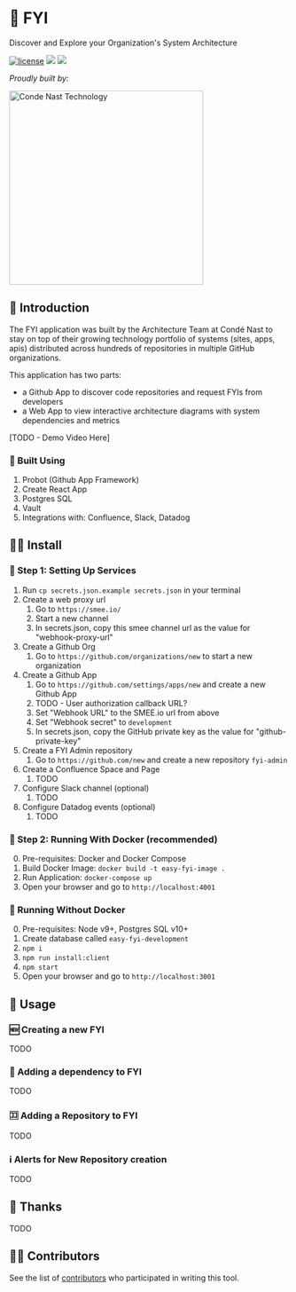 # 💁 FYI

Discover and Explore your Organization's System Architecture

[![license](https://img.shields.io/badge/license-Apache%202.0-blue.svg?style=flat)](LICENSE) [![](http://fyi.conde.io/badge/56)](http://fyi.conde.io/link/56) [![](http://fyi.conde.io/badge/162)](http://fyi.conde.io/link/162)

_Proudly built by:_

<a href="https://technology.condenast.com"><img src="https://user-images.githubusercontent.com/1215971/35070721-3f136cdc-fbac-11e7-81b4-e3aa5cc70a17.png" title="Conde Nast Technology" width=350/></a>

## 🤔 Introduction

The FYI application was built by the Architecture Team at Condé Nast to stay on top of their growing technology portfolio of systems (sites, apps, apis) distributed across hundreds of repositories in multiple GitHub organizations.

This application has two parts:

  - a Github App to discover code repositories and request FYIs from developers
  - a Web App to view interactive architecture diagrams with system dependencies and metrics

[TODO - Demo Video Here]

### 🔨 Built Using

  1. Probot (Github App Framework)
  2. Create React App
  3. Postgres SQL
  4. Vault
  5. Integrations with: Confluence, Slack, Datadog

## 👨‍🔧 Install

### 🔧 Step 1: Setting Up Services

  1. Run `cp secrets.json.example secrets.json` in your terminal
  1. Create a web proxy url
      1. Go to `https://smee.io/`
      2. Start a new channel
      3. In secrets.json, copy this smee channel url as the value for "webhook-proxy-url"
  2. Create a Github Org
      1. Go to `https://github.com/organizations/new` to start a new organization
  3. Create a Github App
      1. Go to `https://github.com/settings/apps/new` and create a new Github App
      2. TODO - User authorization callback URL?
      3. Set "Webhook URL" to the SMEE.io url from above
      4. Set "Webhook secret" to `development`
      5. In secrets.json, copy the GitHub private key as the value for "github-private-key"
  4. Create a FYI Admin repository
      1. Go to `https://github.com/new` and create a new repository `fyi-admin`
  5. Create a Confluence Space and Page
      1. TODO
  6. Configure Slack channel (optional)
      1. TODO
  7. Configure Datadog events (optional)
      1. TODO

### 🏃 Step 2: Running With Docker (recommended)

  0. Pre-requisites: Docker and Docker Compose
  1. Build Docker Image: `docker build -t easy-fyi-image .`
  2. Run Application: `docker-compose up`
  3. Open your browser and go to `http://localhost:4001`

### 🚶 Running Without Docker

  0. Pre-requisites: Node v9+, Postgres SQL v10+
  1. Create database called `easy-fyi-development`
  1. `npm i`
  2. `npm run install:client`
  3. `npm start`
  4. Open your browser and go to `http://localhost:3001`

## 🚀 Usage

### 🆕 Creating a new FYI
TODO

### 🔀 Adding a dependency to FYI
TODO

### 🈁 Adding a Repository to FYI
TODO

### ℹ️ Alerts for New Repository creation
TODO

## 🙏 Thanks

TODO

## 👨‍🏭 Contributors

See the list of [contributors](https://github.com/CondeNast/fyi/contributors) who participated in writing this tool.

